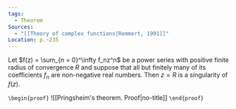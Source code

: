 ```yaml
---
tags:
  - Theorem
Sources:
  - "[[Theory of complex functions|Remmert, 1991]]"
Location: p.~235
---
```

Let $f(z) = \sum_{n = 0}^\infty f_nz^n$ be a power series with positive finite radius of convergence $R$ and suppose that all but finitely many of its coefficients $f_n$ are non-negative real numbers. Then $z = R$ is a singularity of $f(z)$.

`\begin{proof}`
![[Pringsheim's theorem. Proof|no-title]]
`\end{proof}`
